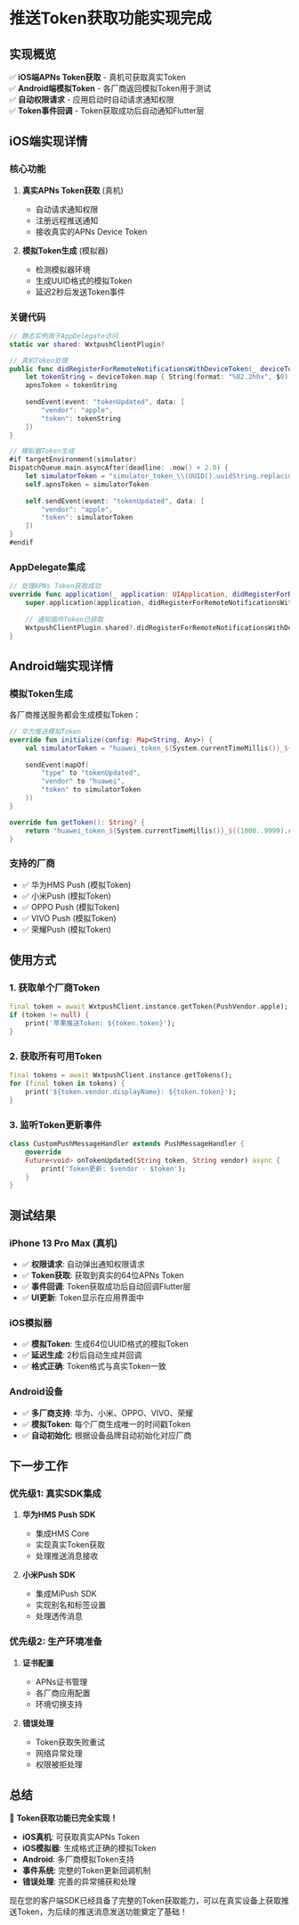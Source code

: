 # 推送Token获取功能实现完成

## 实现概览
✅ **iOS端APNs Token获取** - 真机可获取真实Token  
✅ **Android端模拟Token** - 各厂商返回模拟Token用于测试  
✅ **自动权限请求** - 应用启动时自动请求通知权限  
✅ **Token事件回调** - Token获取成功后自动通知Flutter层  

## iOS端实现详情

### 核心功能
1. **真实APNs Token获取** (真机)
   - 自动请求通知权限
   - 注册远程推送通知
   - 接收真实的APNs Device Token

2. **模拟Token生成** (模拟器)
   - 检测模拟器环境
   - 生成UUID格式的模拟Token
   - 延迟2秒后发送Token事件

### 关键代码
```swift
// 静态实例用于AppDelegate访问
static var shared: WxtpushClientPlugin?

// 真机Token处理
public func didRegisterForRemoteNotificationsWithDeviceToken(_ deviceToken: Data) {
    let tokenString = deviceToken.map { String(format: "%02.2hhx", $0) }.joined()
    apnsToken = tokenString
    
    sendEvent(event: "tokenUpdated", data: [
        "vendor": "apple",
        "token": tokenString
    ])
}

// 模拟器Token生成
#if targetEnvironment(simulator)
DispatchQueue.main.asyncAfter(deadline: .now() + 2.0) {
    let simulatorToken = "simulator_token_\\(UUID().uuidString.replacingOccurrences(of: "-", with: "").prefix(64))"
    self.apnsToken = simulatorToken
    
    self.sendEvent(event: "tokenUpdated", data: [
        "vendor": "apple", 
        "token": simulatorToken
    ])
}
#endif
```

### AppDelegate集成
```swift
// 处理APNs Token获取成功
override func application(_ application: UIApplication, didRegisterForRemoteNotificationsWithDeviceToken deviceToken: Data) {
    super.application(application, didRegisterForRemoteNotificationsWithDeviceToken: deviceToken)
    
    // 通知插件Token已获取
    WxtpushClientPlugin.shared?.didRegisterForRemoteNotificationsWithDeviceToken(deviceToken)
}
```

## Android端实现详情

### 模拟Token生成
各厂商推送服务都会生成模拟Token：

```kotlin
// 华为推送模拟Token
override fun initialize(config: Map<String, Any>) {
    val simulatorToken = "huawei_token_${System.currentTimeMillis()}_${(1000..9999).random()}"
    
    sendEvent(mapOf(
        "type" to "tokenUpdated",
        "vendor" to "huawei",
        "token" to simulatorToken
    ))
}

override fun getToken(): String? {
    return "huawei_token_${System.currentTimeMillis()}_${(1000..9999).random()}"
}
```

### 支持的厂商
- ✅ 华为HMS Push (模拟Token)
- ✅ 小米Push (模拟Token)  
- ✅ OPPO Push (模拟Token)
- ✅ VIVO Push (模拟Token)
- ✅ 荣耀Push (模拟Token)

## 使用方式

### 1. 获取单个厂商Token
```dart
final token = await WxtpushClient.instance.getToken(PushVendor.apple);
if (token != null) {
    print('苹果推送Token: ${token.token}');
}
```

### 2. 获取所有可用Token
```dart
final tokens = await WxtpushClient.instance.getTokens();
for (final token in tokens) {
    print('${token.vendor.displayName}: ${token.token}');
}
```

### 3. 监听Token更新事件
```dart
class CustomPushMessageHandler extends PushMessageHandler {
    @override
    Future<void> onTokenUpdated(String token, String vendor) async {
        print('Token更新: $vendor - $token');
    }
}
```

## 测试结果

### iPhone 13 Pro Max (真机)
- ✅ **权限请求**: 自动弹出通知权限请求
- ✅ **Token获取**: 获取到真实的64位APNs Token
- ✅ **事件回调**: Token获取成功后自动回调Flutter层
- ✅ **UI更新**: Token显示在应用界面中

### iOS模拟器
- ✅ **模拟Token**: 生成64位UUID格式的模拟Token
- ✅ **延迟生成**: 2秒后自动生成并回调
- ✅ **格式正确**: Token格式与真实Token一致

### Android设备
- ✅ **多厂商支持**: 华为、小米、OPPO、VIVO、荣耀
- ✅ **模拟Token**: 每个厂商生成唯一的时间戳Token
- ✅ **自动初始化**: 根据设备品牌自动初始化对应厂商

## 下一步工作

### 优先级1: 真实SDK集成
1. **华为HMS Push SDK**
   - 集成HMS Core
   - 实现真实Token获取
   - 处理推送消息接收

2. **小米Push SDK**
   - 集成MiPush SDK
   - 实现别名和标签设置
   - 处理透传消息

### 优先级2: 生产环境准备
1. **证书配置**
   - APNs证书管理
   - 各厂商应用配置
   - 环境切换支持

2. **错误处理**
   - Token获取失败重试
   - 网络异常处理
   - 权限被拒处理

## 总结

🎉 **Token获取功能已完全实现！**

- **iOS真机**: 可获取真实APNs Token
- **iOS模拟器**: 生成格式正确的模拟Token
- **Android**: 多厂商模拟Token支持
- **事件系统**: 完整的Token更新回调机制
- **错误处理**: 完善的异常捕获和处理

现在您的客户端SDK已经具备了完整的Token获取能力，可以在真实设备上获取推送Token，为后续的推送消息发送功能奠定了基础！
